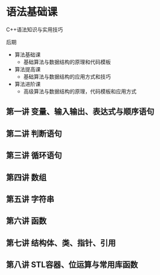 # 语法基础课
C++语法知识与实用技巧

后期
- 算法基础课
    - 基础算法与数据结构的原理和代码模板
- 算法提高课
    - 基础算法与数据结构的应用方式和技巧
- 算法进阶课
    - 高级算法与数据结构的原理，代码模板和应用方式

## 第一讲 变量、输入输出、表达式与顺序语句

## 第二讲 判断语句

## 第三讲 循环语句

## 第四讲 数组

## 第五讲 字符串

## 第六讲 函数

## 第七讲 结构体、类、指针、引用

## 第八讲 STL容器、位运算与常用库函数
